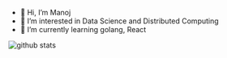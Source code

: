 - 👋 Hi, I’m Manoj
- 👀 I’m interested in Data Science and Distributed Computing
- 🌱 I’m currently learning golang, React

![github stats](https://github-readme-stats.vercel.app/api?username=usernameandme)

<!---
usernameandme/usernameandme is a ✨ special ✨ repository because its `README.md` (this file) appears on your GitHub profile.
You can click the Preview link to take a look at your changes.
--->
